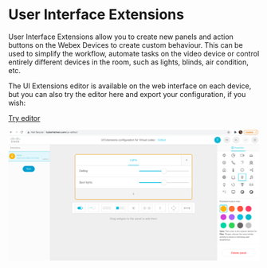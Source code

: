 # User Interface Extensions

User Interface Extensions allow you to create new panels and action buttons on the Webex Devices to create custom behaviour. This can be used to simplify the workflow, automate tasks on the video device or control entirely different devices in the room, such as lights, blinds, air condition, etc.

The UI Extensions editor is available on the web interface on each device, but you can also try the editor here and export your configuration, if you wish:

<a class="button" href="https://custom-collab.cisco.com/uieditor/">Try editor</a>

<a href="https://custom-collab.cisco.com/uieditor/" target="_blank">
  <img src="/docs/images/ui-extensions-editor.png" />
</a>
